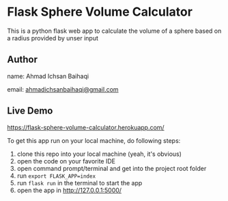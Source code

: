 # Flask Sphere Volume Calculator
This is a python flask web app to calculate the volume of a sphere based on a radius provided by unser input

## Author
name: Ahmad Ichsan Baihaqi

email: ahmadichsanbaihaqi@gmail.com

## Live Demo
https://flask-sphere-volume-calculator.herokuapp.com/

To get this app run on your local machine, do following steps:
1. clone this repo into your local machine (yeah, it's obvious)
2. open the code on your favorite IDE
3. open command prompt/terminal and get into the project root folder
4. run ```export FLASK_APP=index```
6. run ```flask run``` in the terminal to start the app
5. open the app in http://127.0.0.1:5000/
